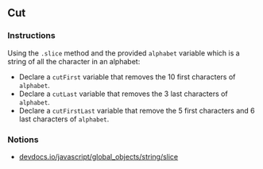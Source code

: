 ## Cut

### Instructions

Using the `.slice` method and the provided `alphabet` variable which is a string of all
the character in an alphabet:

- Declare a `cutFirst` variable that removes the 10 first characters of
  `alphabet`.
- Declare a `cutLast` variable that removes the 3 last characters of `alphabet`.
- Declare a `cutFirstLast` variable that remove the 5 first characters and 6
  last characters of `alphabet`.

### Notions

- [devdocs.io/javascript/global_objects/string/slice](https://devdocs.io/javascript/global_objects/string/slice)
